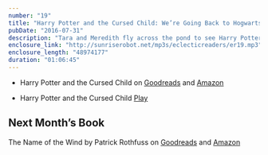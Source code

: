 ```yaml
---
number: "19"
title: "Harry Potter and the Cursed Child: We’re Going Back to Hogwarts!"
pubDate: "2016-07-31"
description: "Tara and Meredith fly across the pond to see Harry Potter and The Cursed Child at the Palace Theatre and are back to give us their reactions and all the Cursed Child information you could want. We fangirl out about all of the cool things we saw and experienced during the play, get Molly and Ginny confused (sorry Ginny), and while the first few minutes are general reactions, we do delve into the plot in the episode, so, be forewarned: SPOILERS AHEAD!"
enclosure_link: "http://sunriserobot.net/mp3s/eclecticreaders/er19.mp3"
enclosure_length: "48974177"
duration: "01:06:45"
---
```

- Harry Potter and the Cursed Child on [Goodreads](https://www.goodreads.com/book/show/29056083-harry-potter-and-the-cursed-child?ac=1&from_search=true) and [Amazon](https://www.amazon.com/s/ref=nb_sb_ss_c_2_33?url=search-alias%3Dstripbooks&field-keywords=harry+potter+and+the+cursed+child&sprefix=harry+potter+and+the+cursed+child%2Caps%2C216)

- Harry Potter and the Cursed Child [Play](http://www.harrypottertheplay.com/)

## Next Month’s Book

The Name of the Wind by Patrick Rothfuss on [Goodreads](https://www.goodreads.com/book/show/186074.The_Name_of_the_Wind?from_search=true) and [Amazon](https://www.amazon.com/Name-Wind-Kingkiller-Chronicle/dp/0756404746/ref=sr_1_1?s=books&ie=UTF8&qid=1469828472&sr=1-1&keywords=the+name+of+the+wind+book)

